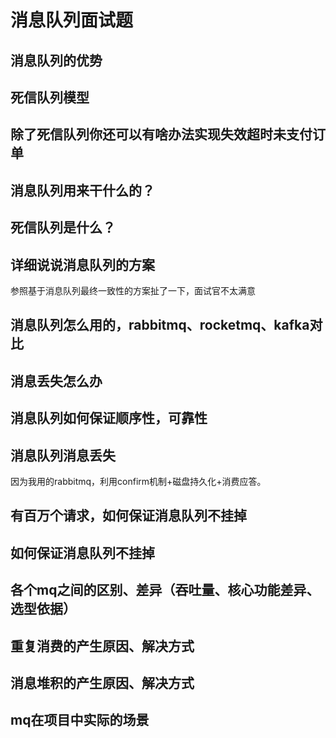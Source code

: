 # 消息队列面试题

## 消息队列的优势

## 死信队列模型

## 除了死信队列你还可以有啥办法实现失效超时未支付订单

## 消息队列用来干什么的？

## 死信队列是什么？

## 详细说说消息队列的方案

参照基于消息队列最终一致性的方案扯了一下，面试官不太满意

## 消息队列怎么用的，rabbitmq、rocketmq、kafka对比

## 消息丢失怎么办

## 消息队列如何保证顺序性，可靠性

## 消息队列消息丢失

因为我用的rabbitmq，利用confirm机制+磁盘持久化+消费应答。

## 有百万个请求，如何保证消息队列不挂掉

## 如何保证消息队列不挂掉

## 各个mq之间的区别、差异（吞吐量、核心功能差异、选型依据）

## 重复消费的产生原因、解决方式

## 消息堆积的产生原因、解决方式

## mq在项目中实际的场景